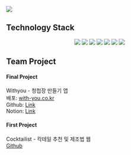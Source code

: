 <img src="https://capsule-render.vercel.app/api?type=slice&color=002846&height=100&section=header&text=About%20DH&fontSize=25&fontColor=f3f6f4" />

## Technology Stack
<div align="center">
  <img src="https://img.shields.io/badge/JavaScript-F7DF1E?style=for-the-badge&logo=JavaScript&logoColor=white"/>
  <img src="https://img.shields.io/badge/React-61DAFB?style=for-the-badge&logo=React&logoColor=white"/>
  <img src="https://img.shields.io/badge/Node.js-339933?style=for-the-badge&logo=Node.js&logoColor=white"/>
  <img src="https://img.shields.io/badge/Express-000000?style=for-the-badge&logo=Express&logoColor=white"/>
  <img src="https://img.shields.io/badge/Sequelize-52B0E7?style=for-the-badge&logo=Express&logoColor=white"/>
  <img src="https://img.shields.io/badge/MySQL-4479A1?style=for-the-badge&logo=MySQL&logoColor=white"/>
  <img src="https://img.shields.io/badge/Amazon AWS-232F3E?style=for-the-badge&logo=Amazon AWS&logoColor=white"/>
</div>

## Team Project

#### Final Project
<div>
  <div>
    Withyou - 청첩장 만들기 앱
  </div>
  <div>배포: <a href="with-you.co.kr">with-you.co.kr</a></div>
  <div>
  Github: <a href="https://github.com/allendy11/Withyou">Link</a>
  </div>
  <div>
  Notion: <a href="https://codestates.notion.site/1-You-Me-Withyou-ef7d7c56a5b149f1a7da3ee5b173d332">Link</a>
  </div>
</div>

#### First Project
<div>
  <div>
    Cocktailist - 칵테일 추천 및 제조법 웹
  </div>
  <a href="https://github.com/allendy11/Cocktailist">Github</a>
  
</div>




<!--
**allendy11/allendy11** is a ✨ _special_ ✨ repository because its `README.md` (this file) appears on your GitHub profile.

Here are some ideas to get you started:

- 🔭 I’m currently working on ...
- 🌱 I’m currently learning ...
- 👯 I’m looking to collaborate on ...
- 🤔 I’m looking for help with ...
- 💬 Ask me about ...
- 📫 How to reach me: ...
- 😄 Pronouns: ...
- ⚡ Fun fact: ...
-->
